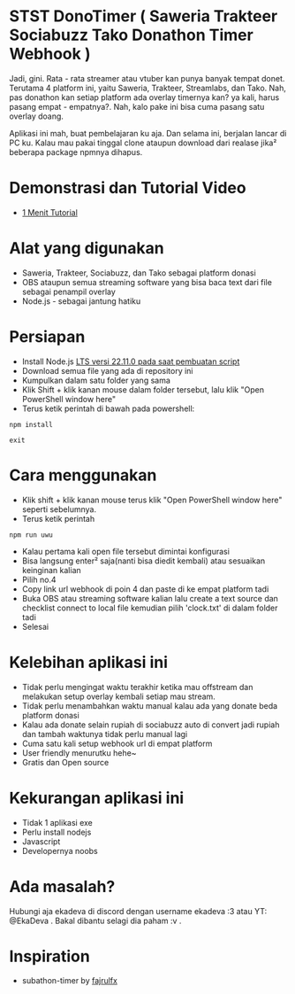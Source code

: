 # STST DonoTimer ( Saweria Trakteer Sociabuzz Tako Donathon Timer Webhook )

Jadi, gini. Rata - rata streamer atau vtuber kan punya banyak tempat donet. Terutama 4 platform ini, yaitu Saweria, Trakteer, Streamlabs, dan Tako. Nah, pas donathon kan setiap platform ada overlay timernya kan? ya kali, harus pasang empat - empatnya?. Nah, kalo pake ini bisa cuma pasang satu overlay doang.

Aplikasi ini mah, buat pembelajaran ku aja. Dan selama ini, berjalan lancar di PC ku. Kalau mau pakai tinggal clone ataupun download dari realase jika² beberapa package npmnya dihapus.

# Demonstrasi dan Tutorial Video
- [1 Menit Tutorial]([https://youtube.com/](https://www.youtube.com/watch?v=M4DUo3MwlHw))

# Alat yang digunakan
- Saweria, Trakteer, Sociabuzz, dan Tako sebagai platform donasi
- OBS ataupun semua streaming software yang bisa baca text dari file sebagai penampil overlay
- Node.js - sebagai jantung hatiku

# Persiapan
- Install Node.js [LTS versi 22.11.0 pada saat pembuatan script ](https://nodejs.org/en/download/prebuilt-installer)
- Download semua file yang ada di repository ini
- Kumpulkan dalam satu folder yang sama
- Klik Shift + klik kanan mouse dalam folder tersebut, lalu klik "Open PowerShell window here" 
- Terus ketik perintah di bawah pada powershell:
```
npm install

exit
````

# Cara menggunakan
- Klik shift + klik kanan mouse terus klik "Open PowerShell window here" seperti sebelumnya.
- Terus ketik perintah
```
npm run uwu
```
- Kalau pertama kali open file tersebut dimintai konfigurasi
- Bisa langsung enter² saja(nanti bisa diedit kembali) atau sesuaikan keinginan kalian
- Pilih no.4
- Copy link url webhook di poin 4 dan paste di ke empat platform tadi
- Buka OBS atau streaming software kalian lalu create a text source dan checklist connect to local file kemudian pilih 'clock.txt' di dalam folder tadi
- Selesai

# Kelebihan aplikasi ini
- Tidak perlu mengingat waktu terakhir ketika mau offstream dan melakukan setup overlay kembali setiap mau stream.
- Tidak perlu menambahkan waktu manual kalau ada yang donate beda platform donasi
- Kalau ada donate selain rupiah di sociabuzz auto di convert jadi rupiah dan tambah waktunya tidak perlu manual lagi
- Cuma satu kali setup webhook url di empat platform
- User friendly menurutku hehe~
- Gratis dan Open source

# Kekurangan aplikasi ini
- Tidak 1 aplikasi exe
- Perlu install nodejs
- Javascript
- Developernya noobs

# Ada masalah?
Hubungi aja ekadeva di discord dengan username ekadeva :3 atau YT: @EkaDeva . Bakal dibantu selagi dia paham :v .

# Inspiration
- subathon-timer by [fajrulfx](https://github.com/fajrulfx/subathon-timer/)
